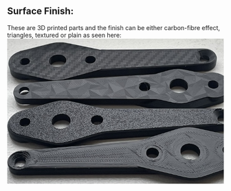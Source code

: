 ## Surface Finish: 
These are 3D printed parts and the finish can be either carbon-fibre effect, triangles, textured or plain as seen here:  
![img/finish.jpg](img/finish.jpg)